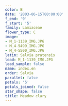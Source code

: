 ```yaml
---
color: B
date: '2003-06-15T00:00:00'
f_end: '9'
f_start: '5'
family: Lamiaceae
flower_type: C
image:
- M_1-1139_IMG.JPG
- M_4-5499_IMG.JPG
- M_4-5500_IMG.JPG
latin: Salvia pratensis
lead: M_1-1139_IMG.JPG
lead_sample: false
name: index.en
order: Salvia
parallel: false
petals: '5'
petals_joined: false
star_shape: false
title: Meadow clary
---
```

